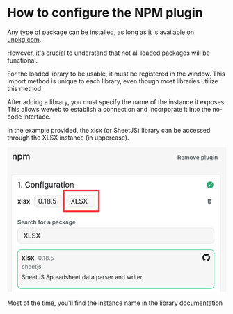 # How to configure the NPM plugin

Any type of package can be installed, as long as it is available on [unpkg.com](https://unpkg.com/). 

However, it's crucial to understand that not all loaded packages will be functional.

For the loaded library to be usable, it must be registered in the window. This import method is unique to each library, even though most libraries utilize this method.

After adding a library, you must specify the name of the instance it exposes. This allows weweb to establish a connection and incorporate it into the no-code interface.

In the example provided, the xlsx (or SheetJS) library can be accessed through the XLSX instance (in uppercase).

![Screenshot demonstrating access to the xlsx (or SheetJS) library through the uppercase XLSX instance.](https://raw.githubusercontent.com/weweb-assets/plugin-npm/npm-plugin/src/markdown/images/example.png)

Most of the time, you'll find the instance name in the library documentation
